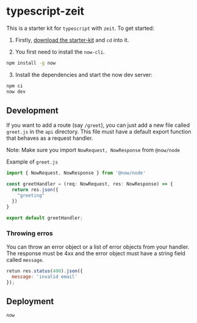 # typescript-zeit

This is a starter kit for `typescript` with `zeit`. To get started:

1. Firstly, [download the starter-kit](https://github.com/hasura/codegen-assets/raw/master/typescript-zeit/typescript-zeit.zip) and `cd` into it.

2. You first need to install the `now-cli`.

  ```bash
  npm install -g now
  ```

3. Install the dependencies and start the now dev server:

  ```bash
  npm ci
  now dev
  ```

## Development

If you want to add a route (say `/greet`), you can just add a new file called `greet.js` in the `api` directory. This file must have a default export function that behaves as a request handler.

Note: Make sure you import `NowRequest, NowResponse` from `@now/node`

Example of `greet.js`

```typescript
import { NowRequest, NowResponse } from '@now/node'

const greetHandler = (req: NowRequest, res: NowResponse) => {
  return res.json({
    "greeting"
  })
}

export default greetHandler;
```

### Throwing erros

You can throw an error object or a list of error objects from your handler. The response must be 4xx and the error object must have a string field called `message`.

```js
retun res.status(400).json({
  message: 'invalid email'
});
```

## Deployment

```bash
now
```
